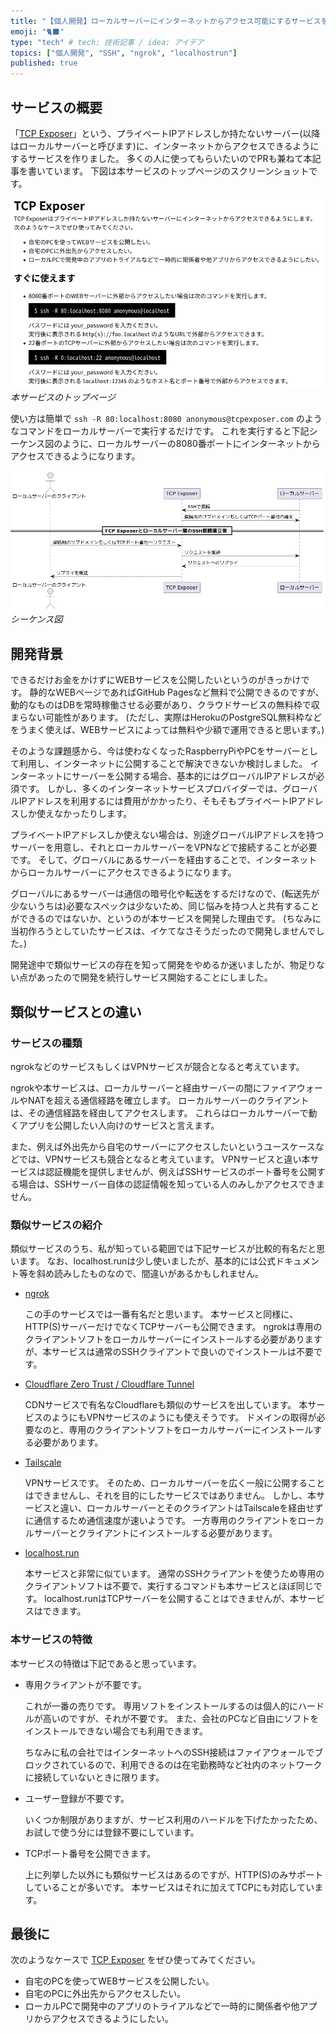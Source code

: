```yaml
---
title: "【個人開発】ローカルサーバーにインターネットからアクセス可能にするサービスを作ったので使ってほしい"
emoji: "🐈‍⬛"
type: "tech" # tech: 技術記事 / idea: アイデア
topics: ["個人開発", "SSH", "ngrok", "localhostrun"]
published: true
---
```


## サービスの概要

「[TCP Exposer](https://www.tcpexposer.com/)」という、プライベートIPアドレスしか持たないサーバー(以降はローカルサーバーと呼びます)に、インターネットからアクセスできるようにするサービスを作りました。
多くの人に使ってもらいたいのでPRも兼ねて本記事を書いています。
下図は本サービスのトップページのスクリーンショットです。

![トップページ](/images/tcpexposer-intoroduction/tcpexposer_top.png)
*本サービスのトップページ*

使い方は簡単で ```ssh -R 80:localhost:8080 anonymous@tcpexposer.com``` のようなコマンドをローカルサーバーで実行するだけです。
これを実行すると下記シーケンス図のように、ローカルサーバーの8080番ポートにインターネットからアクセスできるようになります。

![シーケンス図](/images/tcpexposer-intoroduction/sequence.png)
*シーケンス図*


<!-- ###################################################################### -->


## 開発背景

できるだけお金をかけずにWEBサービスを公開したいというのがきっかけです。
静的なWEBページであればGitHub Pagesなど無料で公開できるのですが、動的なものはDBを常時稼働させる必要があり、クラウドサービスの無料枠で収まらない可能性があります。
(ただし、実際はHerokuのPostgreSQL無料枠などをうまく使えば、WEBサービスによっては無料や少額で運用できると思います。)

そのような課題感から、今は使わなくなったRaspberryPiやPCをサーバーとして利用し、インターネットに公開することで解決できないか検討しました。
インターネットにサーバーを公開する場合、基本的にはグローバルIPアドレスが必須です。
しかし、多くのインターネットサービスプロバイダーでは、グローバルIPアドレスを利用するには費用がかかったり、そもそもプライベートIPアドレスしか使えなかったりします。

プライベートIPアドレスしか使えない場合は、別途グローバルIPアドレスを持つサーバーを用意し、それとローカルサーバーをVPNなどで接続することが必要です。
そして、グローバルにあるサーバーを経由することで、インターネットからローカルサーバーにアクセスできるようになります。

グローバルにあるサーバーは通信の暗号化や転送をするだけなので、(転送先が少ないうちは)必要なスペックは少ないため、同じ悩みを持つ人と共有することができるのではないか、というのが本サービスを開発した理由です。
(ちなみに当初作ろうとしていたサービスは、イケてなさそうだったので開発しませんでした。)

開発途中で類似サービスの存在を知って開発をやめるか迷いましたが、物足りない点があったので開発を続行しサービス開始することにしました。


<!-- ###################################################################### -->


## 類似サービスとの違い

### サービスの種類

ngrokなどのサービスもしくはVPNサービスが競合となると考えています。

ngrokや本サービスは、ローカルサーバーと経由サーバーの間にファイアウォールやNATを超える通信経路を確立します。
ローカルサーバーのクライアントは、その通信経路を経由してアクセスします。
これらはローカルサーバーで動くアプリを公開したい人向けのサービスと言えます。

また、例えば外出先から自宅のサーバーにアクセスしたいというユースケースなどでは、VPNサービスも競合となると考えています。
VPNサービスと違い本サービスは認証機能を提供しませんが、例えばSSHサービスのポート番号を公開する場合は、SSHサーバー自体の認証情報を知っている人のみしかアクセスできません。


### 類似サービスの紹介

類似サービスのうち、私が知っている範囲では下記サービスが比較的有名だと思います。
なお、localhost.runは少し使いましたが、基本的には公式ドキュメント等を斜め読みしたものなので、間違いがあるかもしれません。

- [ngrok](https://ngrok.com/)

    この手のサービスでは一番有名だと思います。
    本サービスと同様に、HTTP(S)サーバーだけでなくTCPサーバーも公開できます。
    ngrokは専用のクライアントソフトをローカルサーバーにインストールする必要がありますが、本サービスは通常のSSHクライアントで良いのでインストールは不要です。

- [Cloudflare Zero Trust / Cloudflare Tunnel](https://developers.cloudflare.com/cloudflare-one/connections/connect-apps/)

    CDNサービスで有名なCloudflareも類似のサービスを出しています。
    本サービスのようにもVPNサービスのようにも使えそうです。
    ドメインの取得が必要なのと、専用のクライアントソフトをローカルサーバーにインストールする必要があります。

- [Tailscale](https://tailscale.com/)

    VPNサービスです。
    そのため、ローカルサーバーを広く一般に公開することはできませんし、それを目的にしたサービスではありません。
    しかし、本サービスと違い、ローカルサーバーとそのクライアントはTailscaleを経由せずに通信するため通信速度が速いようです。
    一方専用のクライアントをローカルサーバーとクライアントにインストールする必要があります。

- [localhost.run](https://localhost.run/)

    本サービスと非常に似ています。
    通常のSSHクライアントを使うため専用のクライアントソフトは不要で、実行するコマンドも本サービスとほぼ同じです。
    localhost.runはTCPサーバーを公開することはできませんが、本サービスはできます。


### 本サービスの特徴

本サービスの特徴は下記であると思っています。

- 専用クライアントが不要です。

    これが一番の売りです。
    専用ソフトをインストールするのは個人的にハードルが高いのですが、それが不要です。
    また、会社のPCなど自由にソフトをインストールできない場合でも利用できます。

    ちなみに私の会社ではインターネットへのSSH接続はファイアウォールでブロックされているので、利用できるのは在宅勤務時など社内のネットワークに接続していないときに限ります。

- ユーザー登録が不要です。

    いくつか制限がありますが、サービス利用のハードルを下げたかったため、お試しで使う分には登録不要にしています。

- TCPポート番号を公開できます。

    上に列挙した以外にも類似サービスはあるのですが、HTTP(S)のみサポートしていることが多いです。
    本サービスはそれに加えてTCPにも対応しています。


<!-- ###################################################################### -->


## 最後に

次のようなケースで [TCP Exposer](https://www.tcpexposer.com/) をぜひ使ってみてください。

- 自宅のPCを使ってWEBサービスを公開したい。
- 自宅のPCに外出先からアクセスしたい。
- ローカルPCで開発中のアプリのトライアルなどで一時的に関係者や他アプリからアクセスできるようにしたい。

